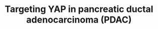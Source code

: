 ---
annotations:
- id: PW:0000754
  parent: drug pathway
  type: Pathway Ontology
  value: drug pathway
- id: DOID:3498
  parent: disease of cellular proliferation
  type: Disease Ontology
  value: pancreatic ductal adenocarcinoma
- id: CL:0002079
  parent: animal cell
  type: Cell Type Ontology
  value: pancreatic ductal cell
authors:
- Eweitz
citedin: ''
communities: []
description: '"Targeting YAP for PDAC therapy. There are several strategies for targeting
  YAP in PDAC. Statin-mediated inhibition of HMG-CoA reductase in the mevalonate pathway
  reduces the geranylgeranylation and membrane localization of Rho GTPases, restricting
  YAP nuclear accumulation and thus its activity. Verteporfin and VGLL4-mimicking
  peptides disrupt the interaction between YAP and TEAD, inhibiting YAP-induced transcription.
  Metformin activates AMPK, which inhibits YAP both directly and by activating LATS
  kinases. BET inhibitors oppose the transcription of YAP-regulated genes. Neratinib
  increases the phosphorylation of LATS1 and YAP, causing YAP cytosolic accumulation
  and degradation." Based on Figure F5 in https://pubmed.ncbi.nlm.nih.gov/33408779/.  Derived
  from PFOCR, https://pfocr.wikipathways.org/figures/PMC7778590__thnov11p1753g005.html.'
last-edited: 2024-11-12
ndex: null
organisms:
- Homo sapiens
redirect_from:
- /index.php/Pathway:WP5495
- /instance/WP5495
- /instance/WP5495_r135790
revision: r135790
schema-jsonld:
- '@context': https://schema.org/
  '@id': https://wikipathways.github.io/pathways/WP5495.html
  '@type': Dataset
  creator:
    '@type': Organization
    name: WikiPathways
  description: '"Targeting YAP for PDAC therapy. There are several strategies for
    targeting YAP in PDAC. Statin-mediated inhibition of HMG-CoA reductase in the
    mevalonate pathway reduces the geranylgeranylation and membrane localization of
    Rho GTPases, restricting YAP nuclear accumulation and thus its activity. Verteporfin
    and VGLL4-mimicking peptides disrupt the interaction between YAP and TEAD, inhibiting
    YAP-induced transcription. Metformin activates AMPK, which inhibits YAP both directly
    and by activating LATS kinases. BET inhibitors oppose the transcription of YAP-regulated
    genes. Neratinib increases the phosphorylation of LATS1 and YAP, causing YAP cytosolic
    accumulation and degradation." Based on Figure F5 in https://pubmed.ncbi.nlm.nih.gov/33408779/.  Derived
    from PFOCR, https://pfocr.wikipathways.org/figures/PMC7778590__thnov11p1753g005.html.'
  keywords:
  - Atorvastatin
  - CCN1
  - CCN2
  - Fluvastatin
  - HMG-CoA
  - HMGCR
  - LATS1
  - LATS2
  - Lovastatin
  - MOB1A
  - Metformin
  - Mevalonic acid
  - Neratinib
  - PRKAA1
  - PRKAA2
  - PRKAB1
  - PRKAB2
  - PRKAG1
  - PRKAG2
  - PRKAG3
  - Pitavastatin
  - Pravastatin
  - RHO
  - RHOA
  - RHOB
  - RHOC
  - RHOD
  - Rosuvastatin
  - SAV1
  - STK3
  - STK4
  - Simvastatin
  - TEAD1
  - TEAD2
  - TEAD3
  - TEAD4
  - Verteporfin
  - YAP1
  license: CC0
  name: Targeting YAP in pancreatic ductal adenocarcinoma (PDAC)
seo: CreativeWork
title: Targeting YAP in pancreatic ductal adenocarcinoma (PDAC)
wpid: WP5495
---
